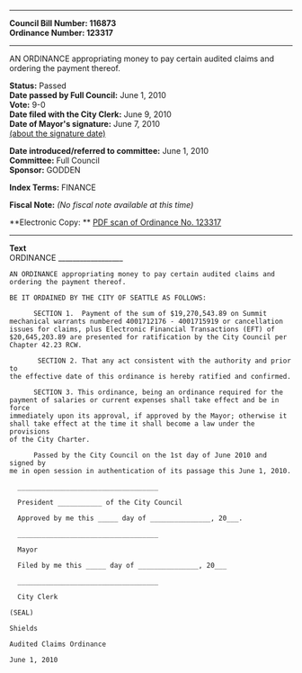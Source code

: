 * * * * *  
  
**Council Bill Number: [](#h0)[](#h2)116873**   
**Ordinance Number: 123317**  
  
* * * * *  
  
AN ORDINANCE appropriating money to pay certain audited claims and ordering the payment thereof.  
  
**Status:** Passed   
**Date passed by Full Council:** June 1, 2010   
**Vote:** 9-0   
**Date filed with the City Clerk:** June 9, 2010   
**Date of Mayor's signature:** June 7, 2010   
[(about the signature date)](/~public/approvaldate.htm)   
  
  
**Date introduced/referred to committee:** June 1, 2010   
**Committee:** Full Council   
**Sponsor:** GODDEN   
  
**Index Terms:** FINANCE  
  
**Fiscal Note:** *(No fiscal note available at this time)*  
  
**Electronic Copy: ** [PDF scan of Ordinance No. 123317](/~archives/Ordinances/Ord_123317.pdf)  
  
* * * * *  
  
**Text**  
    ORDINANCE __________________  
  
    AN ORDINANCE appropriating money to pay certain audited claims and  
    ordering the payment thereof.  
  
    BE IT ORDAINED BY THE CITY OF SEATTLE AS FOLLOWS:  
  
          SECTION 1.  Payment of the sum of $19,270,543.89 on Summit  
    mechanical warrants numbered 4001712176 - 4001715919 or cancellation  
    issues for claims, plus Electronic Financial Transactions (EFT) of  
    $20,645,203.89 are presented for ratification by the City Council per  
    Chapter 42.23 RCW.  
  
           SECTION 2. That any act consistent with the authority and prior to  
    the effective date of this ordinance is hereby ratified and confirmed.  
  
          SECTION 3. This ordinance, being an ordinance required for the  
    payment of salaries or current expenses shall take effect and be in force  
    immediately upon its approval, if approved by the Mayor; otherwise it  
    shall take effect at the time it shall become a law under the provisions  
    of the City Charter.  
  
          Passed by the City Council on the 1st day of June 2010 and signed by  
    me in open session in authentication of its passage this June 1, 2010.  
  
      ___________________________________  
  
      President ___________ of the City Council  
  
      Approved by me this _____ day of _______________, 20___.  
  
      ___________________________________  
  
      Mayor  
  
      Filed by me this _____ day of _______________, 20___  
  
      ___________________________________  
  
      City Clerk  
  
    (SEAL)  
  
    Shields  
  
    Audited Claims Ordinance  
  
    June 1, 2010  
